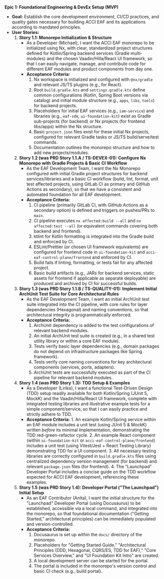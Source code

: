 **Epic 1: Foundational Engineering & DevEx Setup (MVP)**

- **Goal:** Establish the core development environment, CI/CD practices, and quality gates necessary
  for building ACCI EAF and its applications according to mandated principles.
- **User Stories:**
  1. **Story 1.1: Monorepo Initialization & Structure**
     - As a Developer (Michael), I want the ACCI EAF monorepo to be initialized using Nx, with
       clear, standardized project structures defined for Kotlin/Spring backend services (Gradle
       multi-modules) and the chosen Vaadin/Hilla/React UI framework, so that I can easily navigate,
       manage, and contribute code for different EAF modules and product components from day one.
     - **Acceptance Criteria:**
       1. Nx workspace is initialized and configured with `@nx/gradle` and relevant JS/TS plugins
          (e.g., for React).
       2. Root `build.gradle.kts` and `settings.gradle.kts` define common configurations (Kotlin,
          Spring Boot versions via catalog) and initial module structure (e.g., `apps`, `libs`,
          `tools`) for backend projects.
       3. Placeholders for initial EAF services (e.g., `iam-service`) and libraries (e.g.,
          `eaf-sdk`, `ui-foundation-kit`) exist as Gradle sub-projects (for backend) or Nx projects
          (for frontend libs/apps) within the Nx structure.
       4. Basic `project.json` files exist for these initial Nx projects, configured for relevant
          Gradle tasks or JS/TS build/serve/test commands.
       5. Documentation outlines the monorepo structure and how to add new projects/modules.
  2. **Story 1.2 (was PRD Story 1.1.A / TS-DEVEX-01): Configure Nx Monorepo with Gradle Projects &
     Basic CI Workflow**
     - As the EAF Development Team, I want the Nx Monorepo configured with initial Gradle project
       structures for backend services/libraries and a basic CI workflow (build, lint, format, unit
       test affected projects, using GitLab CI as primary and GitHub Actions as secondary), so that
       we have a consistent and automated foundation for all EAF development.
     - **Acceptance Criteria:**
       1. CI pipeline (primarily GitLab CI, with GitHub Actions as a secondary option) is defined
          and triggers on pushes/PRs to `main`.
       2. CI pipeline executes `nx affected:build --all` and `nx affected:test --all` (or equivalent
          commands covering both backend and frontend).
       3. ktlint for Kotlin formatting is integrated into the Gradle build and enforced by CI.
       4. ESLint/Prettier (or chosen UI framework equivalents) are configured for frontend code in
          `ui-foundation-kit` and `acci-eaf-control-plane/frontend` and enforced by CI.
       5. Build fails if linting, formatting, or tests fail for any affected project.
       6. Basic build artifacts (e.g., JARs for backend services, static assets for frontend if
          applicable as separate deployable) are produced and archived by CI for successful builds.
  3. **Story 1.3 (was PRD Story 1.1.B / TS-QUALITY-01): Implement Initial ArchUnit Test Suite for
     Core Architectural Rules**
     - As the EAF Development Team, I want an initial ArchUnit test suite integrated into the CI
       pipeline, with core rules for layer dependencies (Hexagonal) and naming conventions, so that
       architectural integrity is programmatically enforced.
     - **Acceptance Criteria:**
       1. ArchUnit dependency is added to the test configurations of relevant backend modules.
       2. An initial ArchUnit test suite is created (e.g., in a shared test utility library or
          within a core EAF module).
       3. Tests verify basic layer dependencies (e.g., domain packages do not depend on
          infrastructure packages like Spring framework).
       4. Tests verify core naming conventions for key architectural components (services, ports,
          adapters).
       5. ArchUnit tests are successfully executed as part of the CI pipeline for relevant backend
          modules.
  4. **Story 1.4 (was PRD Story 1.3): TDD Setup & Examples**
     - As a Developer (Lirika), I want a functional Test-Driven Design (TDD) setup readily available
       for both Kotlin/Spring (JUnit 5, MockK) and the Vaadin/Hilla/React UI framework, complete
       with integrated testing libraries and illustrative example tests for a simple
       component/service, so that I can easily practice and strictly adhere to TDD.
     - **Acceptance Criteria:** 1. An example Kotlin/Spring service within an EAF module includes a
       unit test (using JUnit 5 & MockK) written _before_ its minimal implementation, demonstrating
       the TDD red-green-refactor cycle. 2. An example React component (within `ui-foundation-kit`
       or `acci-eaf-control-plane/frontend`) includes a unit test (using Vitest/Jest + React Testing
       Library) demonstrating TDD for a UI component. 3. All necessary testing libraries are
       correctly configured in `build.gradle.kts` files using centralized dependency version
       management (for backend) and relevant `package.json` files (for frontend). 4. The
       \"Launchpad\" Developer Portal includes a concise guide on the TDD workflow expected for ACCI
       EAF development, referencing these examples.
  5. **Story 1.5 (was PRD Story 1.4): Developer Portal (\"The Launchpad\") Initial Setup**
     - As an EAF Contributor (Anita), I want the initial structure for the \"Launchpad\" Developer
       Portal (using Docusaurus) to be established, accessible via a local command, and integrated
       into the monorepo, so that foundational documentation (\"Getting Started,\" architectural
       principles) can be immediately populated and version-controlled.
     - **Acceptance Criteria:**
       1. Docusaurus is set up within the `docs/` directory of the monorepo.
       2. Placeholders for \"Getting Started Guide,\" \"Architectural Principles (DDD, Hexagonal,
          CQRS/ES, TDD for EAF),\" \"Core Services Overview,\" and \"UI Foundation Kit Intro\" are
          created.
       3. A local development server can be started for the portal.
       4. The portal is included in the monorepo\'s version control and basic CI check (e.g., build
          portal).
